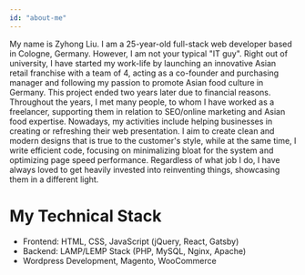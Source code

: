 ```yaml
---
id: "about-me"
---
```


My name is Zyhong Liu. I am a 25-year-old full-stack web developer based in Cologne, Germany.
However, I am not your typical "IT guy". Right out of university, I have started my work-life by launching an innovative Asian retail franchise with a team of 4, acting as a co-founder and purchasing manager and following my passion to promote Asian food culture in Germany. This project ended two years later due to financial reasons. Throughout the years, I met many people, to whom I have worked as a freelancer, supporting them in relation to SEO/online marketing and Asian food expertise. Nowadays, my activities include helping businesses in creating or refreshing their web presentation. I aim to create clean and modern designs that is true to the customer's style, while at the same time, I write efficient code, focusing on minimalizing bloat for the system and optimizing page speed performance.
Regardless of what job I do, I have always loved to get heavily invested into reinventing things, showcasing them in a different light.


<h1>My Technical Stack</h1>
<ul>
<li>Frontend: HTML, CSS, JavaScript (jQuery, React, Gatsby)</li>
<li>Backend: LAMP/LEMP Stack (PHP, MySQL, Nginx, Apache)</li>
<li>Wordpress Development, Magento, WooCommerce</li>
</ul>
